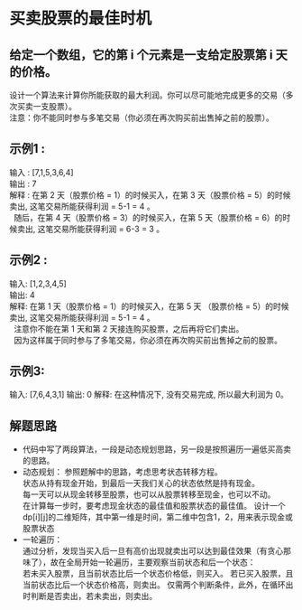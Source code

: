 # 买卖股票的最佳时机
## 给定一个数组，它的第 i 个元素是一支给定股票第 i 天的价格。  
   设计一个算法来计算你所能获取的最大利润。你可以尽可能地完成更多的交易（多次买卖一支股票）。  
   注意：你不能同时参与多笔交易（你必须在再次购买前出售掉之前的股票）。 
## 示例1 :    
  输入 : [7,1,5,3,6,4]  
  输出 : 7  
  解释 :   在第 2 天（股票价格 = 1）的时候买入，在第 3 天（股票价格 = 5）的时候卖出, 这笔交易所能获得利润 = 5-1 = 4 。  
     随后，在第 4 天（股票价格 = 3）的时候买入，在第 5 天（股票价格 = 6）的时候卖出, 这笔交易所能获得利润 = 6-3 = 3 。  
## 示例2 :  
  输入: [1,2,3,4,5]  
  输出: 4  
  解释:   在第 1 天（股票价格 = 1）的时候买入，在第 5 天 （股票价格 = 5）的时候卖出, 这笔交易所能获得利润 = 5-1 = 4 。  
     注意你不能在第 1 天和第 2 天接连购买股票，之后再将它们卖出。  
     因为这样属于同时参与了多笔交易，你必须在再次购买前出售掉之前的股票。  
## 示例3:
   输入: [7,6,4,3,1]
   输出: 0
   解释: 在这种情况下, 没有交易完成, 所以最大利润为 0。
## 解题思路
* 代码中写了两段算法，一段是动态规划思路，另一段是按照遍历一遍低买高卖的思路。
* 动态规划：  参照题解中的思路，考虑思考状态转移方程。    
  状态从持有现金开始，到最后一天我们关心的状态依然是持有现金。  
  每一天可以从现金转移至股票，也可以从股票转移至现金，也可以不动。  
  在计算每一步时，要考虑现金状态的最佳值和股票状态的最佳值。
  设计一个dp[i][j]的二维矩阵，其中第一维是时间，第二维中包含1，2，用来表示现金或股票状态
* 一轮遍历：  
  通过分析，发现当买入后一旦有高价出现就卖出可以达到最佳效果（有贪心那味了），故在全局开始一轮遍历，主要观察当前状态和后一个状态：  
  若未买入股票，且当前状态比后一个状态价格低，则买入。
  若已买入股票，且当前状态比后一个状态价格高，则卖出。
  仅需两个判断条件，此外，在循环出时判断是否卖出，若未卖出，则卖出。
